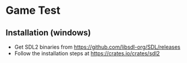 # Game Test


## Installation (windows)
- Get SDL2 binaries from https://github.com/libsdl-org/SDL/releases
- Follow the installation steps at https://crates.io/crates/sdl2
